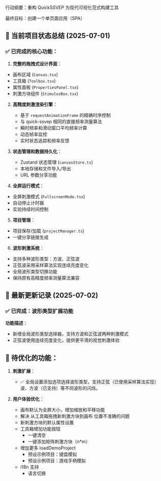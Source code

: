行动纲要：重构 QuickSSVEP 为现代可视化范式构建工具

最终目标：创建一个单页面应用（SPA）

## 🎯 当前项目状态总结 (2025-07-01)

### ✅ 已完成的核心功能：

1.  **完整的拖拽式设计界面**：
   - 画布区域 (`Canvas.tsx`)
   - 工具箱 (`Toolbox.tsx`) 
   - 属性面板 (`PropertiesPanel.tsx`)
   - 刺激方块组件 (`StimulusBox.tsx`)

2.  **高精度刺激渲染引擎**：
    -   基于 `requestAnimationFrame` 的精确时序控制
    -   与 quick-ssvep 相同的直接频率测量算法
    -   瞬时频率和滑动窗口平均频率计算
    -   动态帧率监控
    -   实时状态追踪和频率反馈

3.  **状态管理和数据持久化**：
    -   Zustand 状态管理 (`canvasStore.ts`)
    -   本地存储和文件导入/导出
    -   URL 参数分享功能

4.  **全屏运行模式**：
   - 全屏刺激模式 (`FullscreenMode.tsx`)
   - 自动停止计时器
   - 实验持续时间控制

5.  **项目管理**：
   - 项目保存/加载 (`projectManager.ts`)
   - 一键分享链接生成

6.  **波形刺激系统**：
   - 支持多种波形类型：方波、正弦波
   - 正弦波采用采样算法实现连续亮度变化
   - 全局波形类型切换功能
   - 保持原有高精度频率测量算法兼容


## 🔧 最新更新记录 (2025-07-02)

### ✅ 已完成：波形类型扩展功能

**功能描述**：
- 新增全局波形类型选择器，支持方波和正弦波两种刺激模式
- 正弦波使用连续亮度变化，提供更平滑的视觉刺激体验


## 🔄 待优化的功能：

1. **刺激扩展**：
   - ✅ 全局设置添加选项选择波形类型，支持正弦（已使用采样算法实现）波、方波（已支持）等不同波形的闪烁。

2. **用户体验优化**：
   - 画布默认为全屏大小，增加缩放和平移功能
   - 解决 从工具箱拖拽新刺激方块到画布 位置不准确的问题
   - 新刺激方块的默认属性设置
   - 工具箱增加功能按钮
     - 一键清空
     - 一键添加矩阵刺激方块（n*m）
   - 增加更多 loadDemoProject
     - 预设示例项目：键盘模拟
     - 预设示例项目：游戏手柄模拟
   - i18n 支持
     - 语言切换